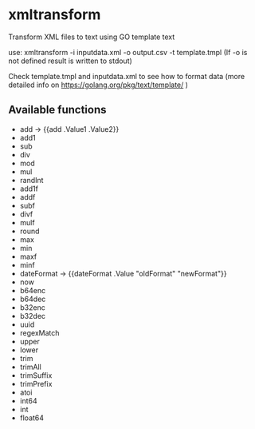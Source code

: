 # xmltransform
Transform XML files to text using GO template text

use: xmltransform -i inputdata.xml -o output.csv -t template.tmpl
(If -o is not defined result is written to stdout)

Check template.tmpl and inputdata.xml to see how to format data
(more detailed info on https://golang.org/pkg/text/template/ )

## Available functions
- add -> {{add .Value1 .Value2}}
- add1
- sub
- div
- mod
- mul
- randInt
- add1f
- addf
- subf
- divf
- mulf
- round
- max
- min
- maxf
- minf
- dateFormat -> {{dateFormat .Value "oldFormat" "newFormat"}}
- now
- b64enc
- b64dec
- b32enc
- b32dec
- uuid
- regexMatch
- upper
- lower
- trim
- trimAll
- trimSuffix
- trimPrefix
- atoi
- int64
- int
- float64